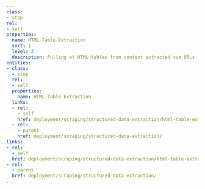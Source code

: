 ```yaml
---
class:
- stop
rel:
- self
properties:
  name: HTML Table Extraction
  sort: 1
  level: 3
  description: Pulling of HTML tables from content extracted via URLs.
entities:
- class:
  - stop
  rel:
  - self
  properties:
    name: HTML Table Extraction
  links:
  - rel:
    - self
    href: deployment/scraping/structured-data-extraction/html-table-extraction.md
  - rel:
    - parent
    href: deployment/scraping/structured-data-extraction/
links:
- rel:
  - self
  href: deployment/scraping/structured-data-extraction/html-table-extraction.md
- rel:
  - parent
  href: deployment/scraping/structured-data-extraction/
...
```

